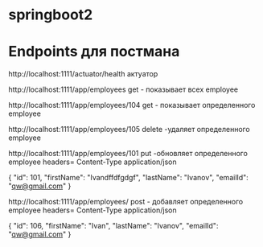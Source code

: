 # springboot2
# Endpoints для постмана

http://localhost:1111/actuator/health  актуатор

http://localhost:1111/app/employees       get - показывает всех employee

http://localhost:1111/app/employees/104    get - показывает определенного employee

http://localhost:1111/app/employees/105   delete -удаляет определенного employee

http://localhost:1111/app/employees/101   put -обновляет определенного employee
headers=  Content-Type   application/json

{
        "id": 101,
        "firstName": "Ivandffdfgdgf",
        "lastName": "Ivanov",
        "emailId": "qw@gmail.com"
    }


http://localhost:1111/app/employees/  post - добавляет определенного employee
headers=  Content-Type   application/json

{
        "id": 106,
        "firstName": "Ivan",
        "lastName": "Ivanov",
        "emailId": "qw@gmail.com"
    }

